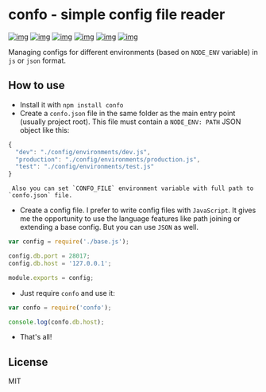 # confo - simple config file reader<a id="sec-1" name="sec-1"></a>

[![img](http://img.shields.io/npm/v/confo.svg)](https://www.npmjs.com/package/confo)
[![img](http://img.shields.io/npm/l/confo.svg)](https://www.npmjs.com/package/confo)
[![img](http://img.shields.io/github/stars/ssbb/confo.svg)](https://github.com/ssbb/confo)
[![img](http://img.shields.io/npm/dm/confo.svg)](https://www.npmjs.com/package/confo)
[![img](http://img.shields.io/travis/ssbb/confo.svg)](https://travis-ci.org/ssbb/confo)
[![img](http://img.shields.io/coveralls/ssbb/confo.svg)](https://coveralls.io/r/ssbb/confo)

Managing configs for different environments (based on `NODE_ENV` variable) in `js` or `json` format.

## How to use<a id="sec-1-1" name="sec-1-1"></a>

-   Install it with `npm install confo`
-   Create a `confo.json` file in the same folder as the main entry point (usually project root). This file must contain a `NODE_ENV: PATH` JSON object like this:

  ```javascript
  {
    "dev": "./config/environments/dev.js",
    "production": "./config/environments/production.js",
    "test": "./config/environments/test.js"
  }
  ```
     Also you can set `CONFO_FILE` environment variable with full path to `confo.json` file.
-   Create a config file. I prefer to write config files with `JavaScript`. It gives me the opportunity to use the language features like path joining or extending a base config. But you can use `JSON` as well.

  ```javascript
  var config = require('./base.js');

  config.db.port = 28017;
  config.db.host = '127.0.0.1';

  module.exports = config;
  ```
-   Just require `confo` and use it:

  ```javascript
  var confo = require('confo');

  console.log(confo.db.host);
  ```

-   That's all!

## License<a id="sec-1-2" name="sec-1-2"></a>

MIT

